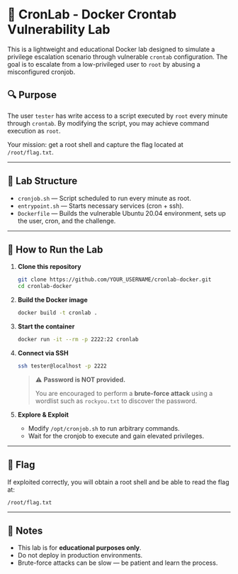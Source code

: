 # 🐧 CronLab - Docker Crontab Vulnerability Lab

This is a lightweight and educational Docker lab designed to simulate a privilege escalation scenario through vulnerable `crontab` configuration. The goal is to escalate from a low-privileged user to `root` by abusing a misconfigured cronjob.

## 🔍 Purpose

The user `tester` has write access to a script executed by `root` every minute through `crontab`. By modifying the script, you may achieve command execution as `root`.

Your mission: get a root shell and capture the flag located at `/root/flag.txt`.

---

## 📁 Lab Structure

- `cronjob.sh` — Script scheduled to run every minute as root.
- `entrypoint.sh` — Starts necessary services (cron + ssh).
- `Dockerfile` — Builds the vulnerable Ubuntu 20.04 environment, sets up the user, cron, and the challenge.

---

## 🚀 How to Run the Lab

1. **Clone this repository**
   ```bash
   git clone https://github.com/YOUR_USERNAME/cronlab-docker.git
   cd cronlab-docker
   ```

2. **Build the Docker image**
   ```bash
   docker build -t cronlab .
   ```

3. **Start the container**
   ```bash
   docker run -it --rm -p 2222:22 cronlab
   ```

4. **Connect via SSH**
   ```bash
   ssh tester@localhost -p 2222
   ```

   > ⚠️ **Password is NOT provided.**
   >
   > You are encouraged to perform a **brute-force attack** using a wordlist such as `rockyou.txt` to discover the password.

5. **Explore & Exploit**
   - Modify `/opt/cronjob.sh` to run arbitrary commands.
   - Wait for the cronjob to execute and gain elevated privileges.

---

## 🏁 Flag

If exploited correctly, you will obtain a root shell and be able to read the flag at:

```
/root/flag.txt
```

---

## 📌 Notes

- This lab is for **educational purposes only**.
- Do not deploy in production environments.
- Brute-force attacks can be slow — be patient and learn the process.
